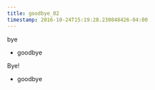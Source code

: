 ```yaml
---
title: goodbye_02
timestamp: 2016-10-24T15:19:28.230848426-04:00
---
```


bye
* goodbye

Bye!
* goodbye
